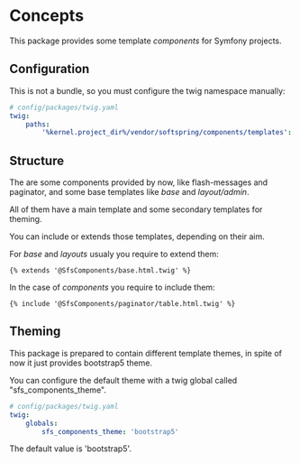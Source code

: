 # Concepts

This package provides some template *components* for Symfony projects.

## Configuration

This is not a bundle, so you must configure the twig namespace manually:

```yaml
# config/packages/twig.yaml
twig:
    paths:
        '%kernel.project_dir%/vendor/softspring/components/templates': 'SfsComponents'
```

## Structure

The are some components provided by now, like flash-messages and paginator, and some base templates like *base*
 and *layout/admin*.

All of them have a main template and some secondary templates for theming.

You can include or extends those templates, depending on their aim.

For *base* and *layouts* usualy you require to extend them:

```twig
{% extends '@SfsComponents/base.html.twig' %}
```

In the case of *components* you require to include them:

```twig
{% include '@SfsComponents/paginator/table.html.twig' %}
```

## Theming

This package is prepared to contain different template themes, in spite of now it just provides bootstrap5 theme.

You can configure the default theme with a twig global called "sfs_components_theme".

```yaml
# config/packages/twig.yaml
twig:
    globals:
        sfs_components_theme: 'bootstrap5'
```

The default value is 'bootstrap5'.
